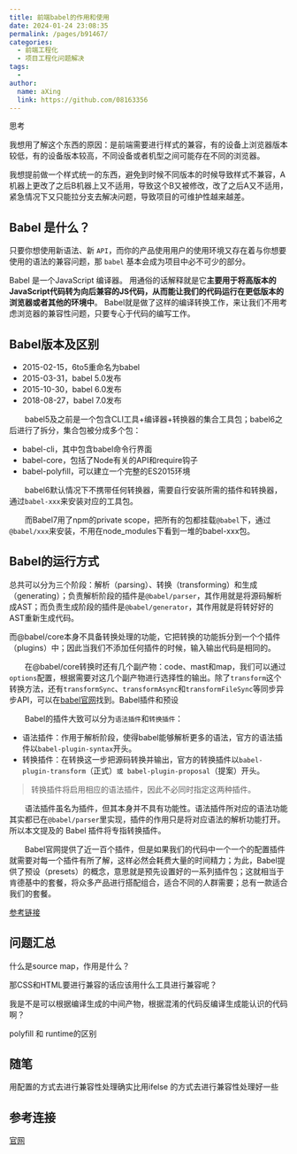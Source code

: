```yaml
---
title: 前端babel的作用和使用
date: 2024-01-24 23:08:35
permalink: /pages/b91467/
categories:
  - 前端工程化
  - 项目工程化问题解决
tags:
  - 
author: 
  name: aXing
  link: https://github.com/08163356
---
```







思考

我想用了解这个东西的原因：是前端需要进行样式的兼容，有的设备上浏览器版本较低，有的设备版本较高，不同设备或者机型之间可能存在不同的浏览器。

我想提前做一个样式统一的东西，避免到时候不同版本的时候导致样式不兼容，A机器上更改了之后B机器上又不适用，导致这个B又被修改，改了之后A又不适用，紧急情况下又只能拉分支去解决问题，导致项目的可维护性越来越差。

## Babel 是什么？

只要你想使用新语法、新 `API`，而你的产品使用用户的使用环境又存在着与你想要使用的语法的兼容问题，那 `babel` 基本会成为项目中必不可少的部分。

Babel 是一个JavaScript 编译器。 用通俗的话解释就是它**主要用于将高版本的JavaScript代码转为向后兼容的JS代码，从而能让我们的代码运行在更低版本的浏览器或者其他的环境中**。 Babel就是做了这样的编译转换工作，来让我们不用考虑浏览器的兼容性问题，只要专心于代码的编写工作。

## Babel版本及区别

- 2015-02-15，6to5重命名为babel
- 2015-03-31，babel 5.0发布
- 2015-10-30，babel 6.0发布
- 2018-08-27，babel 7.0发布

　　babel5及之前是一个包含CLI工具+编译器+转换器的集合工具包；babel6之后进行了拆分，集合包被分成多个包：

- babel-cli，其中包含babel命令行界面
- babel-core，包括了Node有关的API和require钩子
- babel-polyfill，可以建立一个完整的ES2015环境

　　babel6默认情况下不携带任何转换器，需要自行安装所需的插件和转换器，通过`babel-xxx`来安装对应的工具包。

　　而Babel7用了npm的private scope，把所有的包都挂载`@babel`下，通过`@babel/xxx`来安装，不用在node_modules下看到一堆的babel-xxx包。


## Babel的运行方式

总共可以分为三个阶段：解析（parsing）、转换（transforming）和生成（generating）；负责解析阶段的插件是`@babel/parser`，其作用就是将源码解析成AST；而负责生成阶段的插件是`@babel/generator`，其作用就是将转好好的AST重新生成代码。

而@babel/core本身不具备转换处理的功能，它把转换的功能拆分到一个个插件（plugins）中；因此当我们不添加任何插件的时候，输入输出代码是相同的。

　　在@babel/core转换时还有几个副产物：code、mast和map，我们可以通过`options`配置，根据需要对这几个副产物进行选择性的输出。除了`transform`这个转换方法，还有`transformSync`、`transformAsync`和`transformFileSync`等同步异步API，可以在[babel官网](https://link.juejin.cn?target=https%3A%2F%2Fwww.babeljs.cn%2Fdocs%2Fbabel-core)找到。Babel插件和预设

　　Babel的插件大致可以分为`语法插件`和`转换插件`：

- 语法插件：作用于解析阶段，使得babel能够解析更多的语法，官方的语法插件以`babel-plugin-syntax`开头。
- 转换插件：在转换这一步把源码转换并输出，官方的转换插件以`babel-plugin-transform`（正式）`或 babel-plugin-proposal`（提案）开头。

> 转换插件将启用相应的语法插件，因此不必同时指定这两种插件。

　　语法插件虽名为插件，但其本身并不具有功能性。语法插件所对应的语法功能其实都已在`@babel/parser`里实现，插件的作用只是将对应语法的解析功能打开。所以本文提及的 Babel 插件将专指转换插件。

　　Babel官网提供了近一百个插件，但是如果我们的代码中一个一个的配置插件就需要对每一个插件有所了解，这样必然会耗费大量的时间精力；为此，Babel提供了预设（presets）的概念，意思就是预先设置好的一系列插件包；这就相当于肯德基中的套餐，将众多产品进行搭配组合，适合不同的人群需要；总有一款适合我们的套餐。

[参考链接](https://juejin.cn/post/6901649054225465352)

## 问题汇总

什么是source map，作用是什么？

那CSS和HTML要进行兼容的话应该用什么工具进行兼容呢？

我是不是可以根据编译生成的中间产物，根据混淆的代码反编译生成能认识的代码啊？

polyfill 和 runtime的区别

## 随笔

用配置的方式去进行兼容性处理确实比用ifelse 的方式去进行兼容性处理好一些

## 

## 参考连接

[官网](https://www.babeljs.cn/docs/babel-core)